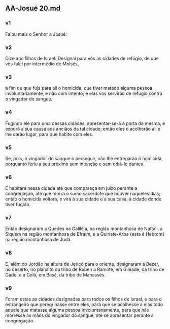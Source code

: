 ## AA-Josué 20.md
### v1
 Falou mais o Senhor a Josué:
### v2
 Dize aos filhos de Israel: Designai para vós as cidades de refúgio, de que vos falei por intermédio de Moisés,
### v3
 a fim de que fuja para ali o homicida, que tiver matado alguma pessoa involuntariamente, e não com intento; e elas vos servirão de refúgio contra o vingador do sangue.
### v4
 Fugindo ele para uma dessas cidades, apresentar-se-á à porta da mesma, e exporá a sua causa aos anciãos da tal cidade; então eles o acolherão ali e lhe darão lugar, para que habite com eles.
### v5
 Se, pois, o vingador do sangue o perseguir, não lhe entregarão o homicida, porquanto feriu a seu próximo sem intenção e sem odiá-lo dantes.
### v6
 E habitará nessa cidade até que compareça em juizo perante a congregação, até que morra o sumo sacerdote que houver naqueles dias; então o homicida voltará, e virá à sua cidade e à sua casa, à cidade donde tiver fugido.
### v7
 Então designaram a Quedes na Galiléia, na região montanhosa de Naftali, a Siquém na região montanhosa de Efraim, e a Quiriate-Arba {esta é Hebrom} na região montanhosa de Judá.
### v8
 E, além do Jordão na altura de Jericó para o oriente, designaram a Bezer, no deserto, no planalto da tribo de Rúben a Ramote, em Gileade, da tribo de Gade, e a Golã, em Basã, da tribo de Manassés.
### v9
 Foram estas as cidades designadas para todos os filhos de Israel, e para o estrangeiro que peregrinasse entre eles, para que se acolhesse a elas todo aquele que matasse alguma pessoa involuntariamente, para que não morresse às mãos do vingador do sangue, até se apresentar perante a congregação.

